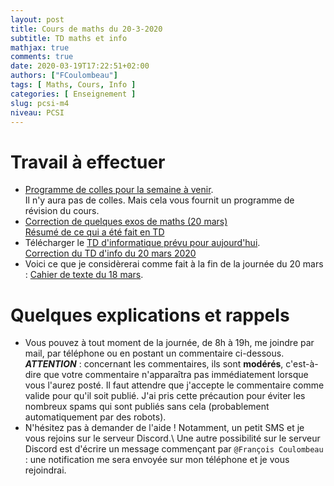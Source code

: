 ```yaml
---
layout: post
title: Cours de maths du 20-3-2020
subtitle: TD maths et info
mathjax: true
comments: true
date: 2020-03-19T17:22:51+02:00
authors: ["FCoulombeau"]
tags: [ Maths, Cours, Info ]
categories: [ Enseignement ]
slug: pcsi-m4
niveau: PCSI
---
```


# Travail à effectuer

- [Programme de colles pour la semaine à venir](https://fcoulombeau.github.io/cours/PC-23032020.pdf).  
  Il n'y aura pas de colles. Mais cela vous fournit un programme de révision du cours.
- [Correction de quelques exos de maths (20 mars)](https://fcoulombeau.github.io/cours/PCSI-CoursCor-20032020.pdf)  
  [Résumé de ce qui a été fait en TD](https://fcoulombeau.github.io/cours/Cours-Maths-20032020.ipynb)
- Télécharger le [TD d'informatique prévu pour aujourd'hui](https://fcoulombeau.github.io/cours/PCSI-Info-20032020.pdf).  
  [Correction du TD d'info du 20 mars 2020](https://fcoulombeau.github.io/cours/PCSI-InfoCor-20032020.pdf)
- Voici ce que je considèrerai comme fait à la fin de la journée du 20 mars : [Cahier de texte du 18 mars](https://fcoulombeau.github.io/cours/CT-20032020.pdf).

# Quelques explications et rappels

- Vous pouvez à tout moment de la journée, de 8h à 19h, me joindre par mail, par téléphone ou en postant un commentaire ci-dessous.  
  **_ATTENTION_** : concernant les commentaires, ils sont **modérés**, c'est-à-dire que votre commentaire n'apparaîtra pas immédiatement lorsque vous l'aurez posté. Il faut attendre que j'accepte le commentaire comme valide pour qu'il soit publié. J'ai pris cette précaution pour éviter les nombreux spams qui sont publiés sans cela (probablement automatiquement par des robots).
- N'hésitez pas à demander de l'aide ! Notamment, un petit SMS et je vous rejoins sur le serveur Discord.\\
Une autre possibilité sur le serveur Discord est d'écrire un message commençant par `@François Coulombeau` : une notification me sera envoyée sur mon téléphone et je vous rejoindrai.